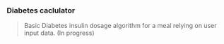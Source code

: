 ### Diabetes caclulator

> Basic Diabetes insulin dosage algorithm for a meal relying on user input data. (In  progress)
